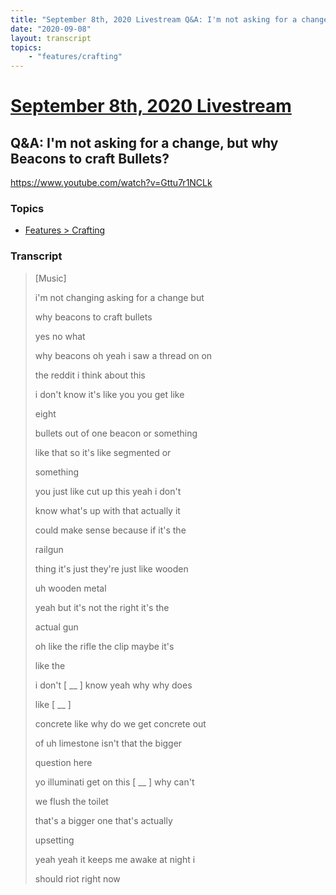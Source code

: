 ```yaml
---
title: "September 8th, 2020 Livestream Q&A: I'm not asking for a change, but why Beacons to craft Bullets?"
date: "2020-09-08"
layout: transcript
topics:
    - "features/crafting"
---
```

# [September 8th, 2020 Livestream](../2020-09-08.md)
## Q&A: I'm not asking for a change, but why Beacons to craft Bullets?
https://www.youtube.com/watch?v=Gttu7r1NCLk

### Topics
* [Features > Crafting](../topics/features/crafting.md)

### Transcript

> [Music]
> 
> i'm not changing asking for a change but
> 
> why beacons to craft bullets
> 
> yes no what
> 
> why beacons oh yeah i saw a thread on on
> 
> the reddit i think about this
> 
> i don't know it's like you you get like
> 
> eight
> 
> bullets out of one beacon or something
> 
> like that so it's like segmented or
> 
> something
> 
> you just like cut up this yeah i don't
> 
> know what's up with that actually it
> 
> could make sense because if it's the
> 
> railgun
> 
> thing it's just they're just like wooden
> 
> uh wooden metal
> 
> yeah but it's not the right it's the
> 
> actual gun
> 
> oh like the rifle the clip maybe it's
> 
> like the
> 
> i don't [ __ ] know yeah why why does
> 
> like [ __ ]
> 
> concrete like why do we get concrete out
> 
> of uh limestone isn't that the bigger
> 
> question here
> 
> yo illuminati get on this [ __ ] why can't
> 
> we flush the toilet
> 
> that's a bigger one that's actually
> 
> upsetting
> 
> yeah yeah it keeps me awake at night i
> 
> should riot right now
> 
